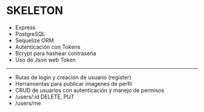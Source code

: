 # SKELETON

- Express
- PostgreSQL
- Sequelize ORM
- Autenticación con Tokens
- Bcrypt para hashear contraseña
- Uso de Json web Token

---

- Rutas de login y creación de usuario (register)
- Herramientas para publicar imagenes de perfil
- CRUD de usuarios con autenticación y manejo de permisos
- /users/:id DELETE, PUT
- /users/me 
